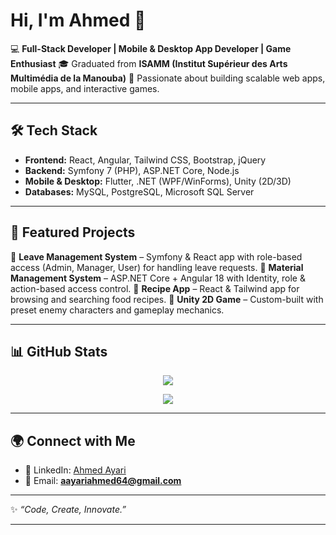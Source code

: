 # Hi, I'm Ahmed 👋

💻 **Full-Stack Developer | Mobile & Desktop App Developer | Game Enthusiast**
🎓 Graduated from **ISAMM (Institut Supérieur des Arts Multimédia de la Manouba)**
🚀 Passionate about building scalable web apps, mobile apps, and interactive games.

---

## 🛠️ Tech Stack

* **Frontend:** React, Angular, Tailwind CSS, Bootstrap, jQuery
* **Backend:** Symfony 7 (PHP), ASP.NET Core, Node.js
* **Mobile & Desktop:** Flutter, .NET (WPF/WinForms), Unity (2D/3D)
* **Databases:** MySQL, PostgreSQL, Microsoft SQL Server

---

## 📌 Featured Projects

🔹 **Leave Management System** – Symfony & React app with role-based access (Admin, Manager, User) for handling leave requests.
🔹 **Material Management System** – ASP.NET Core + Angular 18 with Identity, role & action-based access control.
🔹 **Recipe App** – React & Tailwind app for browsing and searching food recipes.
🔹 **Unity 2D Game** – Custom-built with preset enemy characters and gameplay mechanics.

---

## 📊 GitHub Stats

<p align="center">
  <img src="https://github-readme-stats.vercel.app/api?username=Ahmed-Ayari&show_icons=true&theme=tokyonight"/>
</p>

<p align="center">
  <img src="https://github-readme-stats.vercel.app/api/top-langs/?username=Ahmed-Ayari&theme=tokyonight"/>
</p>

---

## 🌍 Connect with Me

* 💼 LinkedIn: [Ahmed Ayari](https://www.linkedin.com/in/ahmed-ayari-767102266/)
* 📧 Email: **[aayariahmed64@gmail.com](mailto:aayariahmed64@gmail.com)**

---

✨ *“Code, Create, Innovate.”*

---
